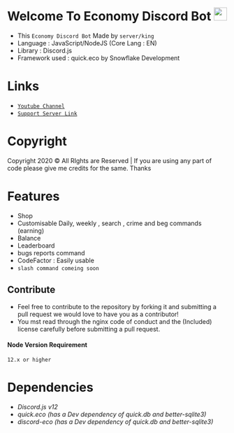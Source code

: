 # Welcome To Economy Discord Bot <img src="https://raw.githubusercontent.com/MartinHeinz/MartinHeinz/master/wave.gif" width="30px">
* This `Economy Discord Bot` Made by ```server/king```
* Language : JavaScript/NodeJS (Core Lang : EN)
* Library : Discord.js
* Framework used : quick.eco by Snowflake Development

# Links
* [`Youtube Channel`](https://www.youtube.com/channel/UCgzsVh72qLsSjXeu6f3Txtg)
* [`Support Server Link`](https://discord.gg/MG3n4Bn98Q)
# Copyright 
Copyright 2020 © All RIghts are Reserved | If you are using any part of code please give me credits for the same. Thanks

# Features
- Shop
- Customisable Daily, weekly , search , crime and beg commands (earning)
- Balance
- Leaderboard
- bugs reports command
- CodeFactor : Easily usable
- ```slash command comeing soon```
## Contribute 
* Feel free to contribute to the repository by forking it and submitting a pull request we would love to have you as a contributor! 
* You mst read through the nginx code of conduct and the (Included) license carefully before submitting a pull request.
#### Node Version Requirement
``12.x or higher``


# Dependencies 
- *Discord.js v12*
- *quick.eco (has a Dev dependency of quick.db and better-sqlite3)*
- *discord-eco (has a Dev dependency of quick.db and better-sqlite3)*

